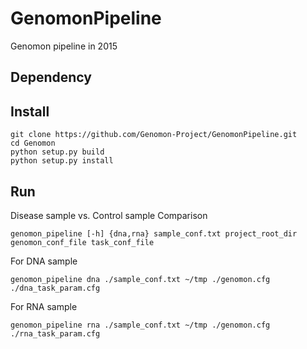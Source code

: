 # GenomonPipeline
Genomon pipeline in 2015

## Dependency


## Install

```
git clone https://github.com/Genomon-Project/GenomonPipeline.git
cd Genomon
python setup.py build
python setup.py install
```

## Run
Disease sample vs. Control sample Comparison
```
genomon_pipeline [-h] {dna,rna} sample_conf.txt project_root_dir genomon_conf_file task_conf_file
```

For DNA sample
```
genomon_pipeline dna ./sample_conf.txt ~/tmp ./genomon.cfg ./dna_task_param.cfg
```

For RNA sample
```
genomon_pipeline rna ./sample_conf.txt ~/tmp ./genomon.cfg ./rna_task_param.cfg
```
